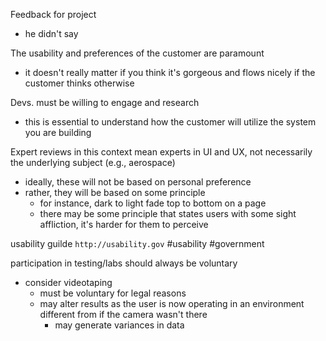 Feedback for project
- he didn't say

The usability and preferences of the customer are paramount
- it doesn't really matter if you think it's gorgeous and flows nicely if the customer thinks otherwise

Devs. must be willing to engage and research
- this is essential to understand how the customer will utilize the system you are building

Expert reviews in this context mean experts in UI and UX, not necessarily the underlying subject (e.g., aerospace)

- ideally, these will not be based on personal preference
- rather, they will be based on some principle
	- for instance, dark to light fade top to bottom on a page
	- there may be some principle that states users with some sight affliction, it's harder for them to perceive

usability guilde
`http://usability.gov`
#usability
#government

participation in testing/labs should always be voluntary
- consider videotaping
	- must be voluntary for legal reasons
	- may alter results as the user is now operating in an environment different from if the camera wasn't there
		- may generate variances in data






